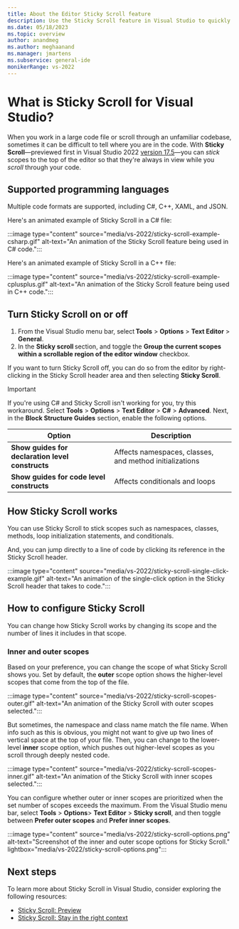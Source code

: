 ```yaml
---
title: About the Editor Sticky Scroll feature
description: Use the Sticky Scroll feature in Visual Studio to quickly view code scopes at the top of the editor, which helps you stay in the right context while you code. 
ms.date: 05/18/2023
ms.topic: overview 
author: anandmeg
ms.author: meghaanand
ms.manager: jmartens
ms.subservice: general-ide
monikerRange: vs-2022
---
```

# What is Sticky Scroll for Visual Studio?

When you work in a large code file or scroll through an unfamiliar codebase, sometimes it can be difficult to tell where you are in the code. With **Sticky Scroll**&mdash;previewed first in Visual Studio 2022 [version 17.5](/visualstudio/releases/2022/release-notes-v17.5)&mdash;you can *stick* scopes to the top of the editor so that they're always in view while you *scroll* through your code.

## Supported programming languages

Multiple code formats are supported, including C#, C++, XAML, and JSON.

Here's an animated example of Sticky Scroll in a C# file:

:::image type="content" source="media/vs-2022/sticky-scroll-example-csharp.gif" alt-text="An animation of the Sticky Scroll feature being used in C# code.":::

Here's an animated example of Sticky Scroll in a C++ file:

:::image type="content" source="media/vs-2022/sticky-scroll-example-cplusplus.gif" alt-text="An animation of the Sticky Scroll feature being used in C++ code.":::

## Turn Sticky Scroll on or off

1. From the Visual Studio menu bar, select **Tools** > **Options** > **Text Editor** > **General**. 
1. In the **Sticky scroll** section, and toggle the **Group the current scopes within a scrollable region of the editor window** checkbox. 

If you want to turn Sticky Scroll off, you can do so from the editor by right-clicking in the Sticky Scroll header area and then selecting **Sticky Scroll**.

> [!IMPORTANT]
> If you're using C# and Sticky Scroll isn't working for you, try this workaround. Select **Tools** > **Options** > **Text Editor** > **C#** > **Advanced**. Next, in the **Block Structure Guides** section, enable the following options.
>
> |Option | Description |
> |---------|---------|
> |**Show guides for declaration level constructs**   | Affects namespaces, classes, and method initializations |
> |**Show guides for code level constructs**  | Affects conditionals and loops |
>
 
## How Sticky Scroll works

You can use Sticky Scroll to stick scopes such as namespaces, classes, methods, loop initialization statements, and conditionals. 

And, you can jump directly to a line of code by clicking its reference in the Sticky Scroll header. 

:::image type="content" source="media/vs-2022/sticky-scroll-single-click-example.gif" alt-text="An animation of the single-click option in the Sticky Scroll header that takes to code.":::

## How to configure Sticky Scroll

You can change how Sticky Scroll works by changing its scope and the number of lines it includes in that scope.

### Inner and outer scopes

Based on your preference, you can change the scope of what Sticky Scroll shows you. Set by default, the **outer** scope option shows the higher-level scopes that come from the top of the file. 

:::image type="content" source="media/vs-2022/sticky-scroll-scopes-outer.gif" alt-text="An animation of the Sticky Scroll with outer scopes selected.":::

But sometimes, the namespace and class name match the file name. When info such as this is obvious, you might not want to give up two lines of vertical space at the top of your file. Then, you can change to the lower-level **inner** scope option, which pushes out higher-level scopes as you scroll through deeply nested code.

:::image type="content" source="media/vs-2022/sticky-scroll-scopes-inner.gif" alt-text="An animation of the Sticky Scroll with inner scopes selected.":::

You can configure whether outer or inner scopes are prioritized when the set number of scopes exceeds the maximum. From the Visual Studio menu bar, select **Tools** > **Options**> **Text Editor** > **Sticky scroll**, and then toggle between **Prefer outer scopes** and **Prefer inner scopes**.

:::image type="content" source="media/vs-2022/sticky-scroll-options.png" alt-text="Screenshot of the inner and outer scope options for Sticky Scroll." lightbox="media/vs-2022/sticky-scroll-options.png":::

## Next steps

To learn more about Sticky Scroll in Visual Studio, consider exploring the following resources:

- [Sticky Scroll: Preview](https://devblogs.microsoft.com/visualstudio/sticky-scroll-now-in-preview/)
- [Sticky Scroll: Stay in the right context](https://devblogs.microsoft.com/visualstudio/sticky-scroll-stay-in-the-right-context/)